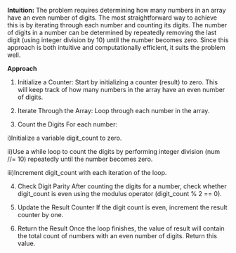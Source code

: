 **Intuition:**
The problem requires determining how many numbers in an array have an even number of digits. 
The most straightforward way to achieve this is by iterating through each number and counting its digits. 
The number of digits in a number can be determined by repeatedly removing the last digit (using integer division by 10) until the number becomes zero.
Since this approach is both intuitive and computationally efficient, it suits the problem well.

**Approach**

1. Initialize a Counter:
Start by initializing a counter (result) to zero. This will keep track of how many numbers in the array have an even number of digits.

2. Iterate Through the Array:
Loop through each number in the array.

3. Count the Digits
For each number:

i)Initialize a variable digit_count to zero.


ii)Use a while loop to count the digits by performing integer division (num //= 10) repeatedly until the number becomes zero.


iii)Increment digit_count with each iteration of the loop.


4. Check Digit Parity
After counting the digits for a number, check whether digit_count is even using the modulus operator (digit_count % 2 == 0).

5. Update the Result Counter
If the digit count is even, increment the result counter by one.

6. Return the Result
Once the loop finishes, the value of result will contain the total count of numbers with an even number of digits. Return this value.


